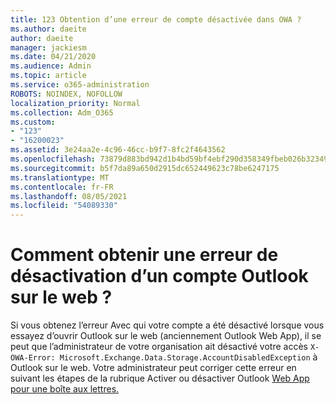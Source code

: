 ```yaml
---
title: 123 Obtention d’une erreur de compte désactivée dans OWA ?
ms.author: daeite
author: daeite
manager: jackiesm
ms.date: 04/21/2020
ms.audience: Admin
ms.topic: article
ms.service: o365-administration
ROBOTS: NOINDEX, NOFOLLOW
localization_priority: Normal
ms.collection: Adm_O365
ms.custom:
- "123"
- "16200023"
ms.assetid: 3e24aa2e-4c96-46cc-b9f7-8fc2f4643562
ms.openlocfilehash: 73879d883bd942d1b4bd59bf4ebf290d358349fbeb026b3234934319014d21af
ms.sourcegitcommit: b5f7da89a650d2915dc652449623c78be6247175
ms.translationtype: MT
ms.contentlocale: fr-FR
ms.lasthandoff: 08/05/2021
ms.locfileid: "54089330"
---
```

# <a name="getting-an-account-disabled-error-in-outlook-on-the-web"></a>Comment obtenir une erreur de désactivation d’un compte Outlook sur le web ?

Si vous obtenez  l’erreur Avec qui votre compte a été désactivé lorsque vous essayez d’ouvrir Outlook sur le web (anciennement Outlook Web App), il se peut que l’administrateur de votre organisation ait désactivé votre accès `X-OWA-Error: Microsoft.Exchange.Data.Storage.AccountDisabledException` à Outlook sur le web. Votre administrateur peut corriger cette erreur en suivant les étapes de la rubrique Activer ou désactiver Outlook [Web App pour une boîte aux lettres.](https://technet.microsoft.com/library/bb124124%28v=exchg.150%29.aspx)